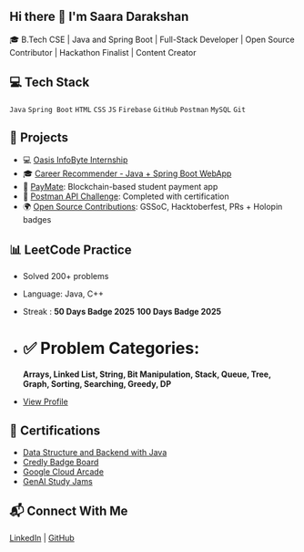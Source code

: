 ## Hi there 👋 I'm Saara Darakshan

🎓 B.Tech CSE | Java and Spring Boot | Full-Stack Developer | Open Source Contributor | Hackathon Finalist | Content Creator

<!--
**DarakshanSaara/DarakshanSaara** is a ✨ _special_ ✨ repository because its `README.md` (this file) appears on your GitHub profile.

Here are some ideas to get you started:

- 🔭 I’m currently working on ...
- 🌱 I’m currently learning ...
- 👯 I’m looking to collaborate on ...
- 🤔 I’m looking for help with ...
- 💬 Ask me about ...
- 📫 How to reach me: ...
- 😄 Pronouns: ...
- ⚡ Fun fact: ...
-->

## 💻 Tech Stack
`Java` `Spring Boot` `HTML` `CSS` `JS` `Firebase` `GitHub` `Postman` `MySQL` `Git`

## 💼 Projects
- 💻 [Oasis InfoByte Internship](https://github.com/DarakshanSaara/OIBSIP)
- 🎓 [Career Recommender - Java + Spring Boot WebApp](https://github.com/DarakshanSaara/career-path-api)
- 💸 [PayMate](https://github.com/DarakshanSaara/paymate): Blockchain-based student payment app
- 🔗 [Postman API Challenge](https://github.com/DarakshanSaara/postman-api-certification): Completed with certification
- 🌍 [Open Source Contributions](https://github.com/DarakshanSaara/open-source-contributions-gssoc-hacktoberfest): GSSoC, Hacktoberfest, PRs + Holopin badges


## 📊 LeetCode Practice
- Solved 200+ problems  
- Language: Java, C++
- Streak :
  **50 Days Badge 2025**
  **100 Days Badge 2025**

- # ✅ Problem Categories:
  **Arrays, Linked List, String, Bit Manipulation, Stack, Queue, Tree, Graph, Sorting, Searching, Greedy, DP**  
- [View Profile](https://leetcode.com/SaaraDarakshan/)

## 📜 Certifications
- [Data Structure and Backend with Java](https://www.coursera.org/account/accomplishments/verify/4J4OD8AJLEV4?utm_product=course)
- [Credly Badge Board](https://www.credly.com/users/saara-darakshan)
- [Google Cloud Arcade](https://certificate.givemycertificate.com/c/2d61a888-0efb-4f3e-ba1f-21984545b9c6)
- [GenAI Study Jams](https://gdg-lncts.github.io/GenAi-Verifications/verify.html?certID=GenAi24_0027)

## 📬 Connect With Me
[LinkedIn](www.linkedin.com/in/saara-darakshan-877238322) | [GitHub](https://github.com/DarakshanSaara)
